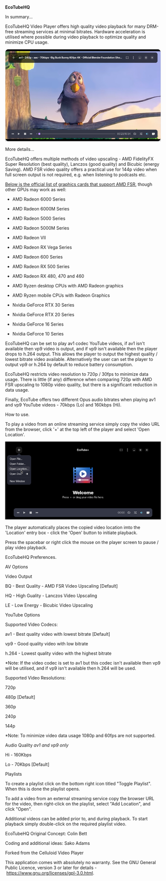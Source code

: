 **EcoTubeHQ**



In summary...



EcoTubeHQ Video Player offers high quality video playback for many DRM-free streaming services at minimal bitrates. Hardware acceleration is utilised where possible during video playback to optimize quality and minimize CPU usage.



![screenshot](https://raw.githubusercontent.com/ecotubehq/player/master/ecotube-3.png)

More details...



EcoTubeHQ offers multiple methods of video upscaling - AMD FidelityFX Super Resolution (best quality), Lanczos (good quality) and Bicubic (energy Saving). AMD FSR video quality offers a practical use for 144p video when full screen output is not required, e.g. when listening to podcasts etc.



[Below is the official list of graphics cards that support AMD FSR](https://www.tomshardware.com/reference/amd-fsr-fidelityfx-super-resolution-explained), though other GPUs may work as well:



- AMD Radeon 6000 Series

- AMD Radeon 6000M Series

- AMD Radeon 5000 Series

- AMD Radeon 5000M Series

- AMD Radeon VII

- AMD Radeon RX Vega Series

- AMD Radeon 600 Series

- AMD Radeon RX 500 Series

- AMD Radeon RX 480, 470 and 460 

- AMD Ryzen desktop CPUs with AMD Radeon graphics

- AMD Ryzen mobile CPUs with Radeon Graphics

- Nvidia GeForce RTX 30 Series

- Nvidia GeForce RTX 20 Series

- Nvidia GeForce 16 Series

- Nvidia GeForce 10 Series





EcoTubeHQ can be set to play av1 codec YouTube videos, if av1 isn't available then vp9 video is output, and if vp9 isn't available then the player drops to h.264 output. This allows the player to output the highest quality / lowest bitrate video available. Alternatively the user can set the player to output vp9 or h.264 by default to reduce battery consumption.



EcoTubeHQ restricts video resolution to 720p / 30fps to minimize data usage. There is little (if any) difference when comparing 720p with AMD FSR upscaling to 1080p video quality, but there is a significant reduction in data usage.



Finally, EcoTube offers two different Opus audio bitrates when playing av1 and vp9 YouTube videos - 70kbps (Lo) and 160kbps (Hi).



How to use.



To play a video from an online streaming service simply copy the video URL from the browser, click '+' at the top left of the player and select 'Open Location'.



![screenshot](https://raw.githubusercontent.com/ecotubehq/player/master/ecotube-1.png)



The player automatically places the copied video location imto the 'Location' entry box - click the 'Open' button to initiate playback.



Press the spacebar or right click the mouse on the player screen to pause / play video playback.



EcoTubeHQ Preferences.



AV Options



Video Output



BQ - Best Quality - AMD FSR Video Upscaling [Default] 

HQ - High Guality - Lanczos Video Upscaling 

LE - Low Energy - Bicubic Video Upscaling



YouTube Options



Supported Video Codecs:



av1 - Best quality video with lowest bitrate [Default] 

vp9 - Good quality video with low bitrate 

h.264 - Lowest quality video with the highest bitrate



\*Note: If the video codec is set to av1 but this codec isn't available then vp9 will be utilised, and if vp9 isn't available then h.264 will be used.



Supported Video Resolutions:



720p 

480p [Default] 

360p 

240p 

144p



\*Note: To minimize video data usage 1080p and 60fps are not supported.



Audio Quality *av1 and vp9 only*



Hi - 160Kbps 

Lo - 70Kbps [Default]



Playlists



To create a playlist click on the bottom right icon titled "Toggle Playlist". When this is done the playlist opens.



To add a video from an external streaming service copy the browser URL for the video, then right-click on the playlist, select "Add Location", and click "Open".



Additional videos can be added prior to, and during playback. To start playback simply double-click on the required playlist video.



EcoTubeHQ Original Concept: Colin Bett 

Coding and additional ideas: Sako Adams



Forked from the Celluloid Video Player



This application comes with absolutely no warranty. See the GNU General Public Licence, version 3 or later for details - <https://www.gnu.org/licenses/gpl-3.0.html>.



